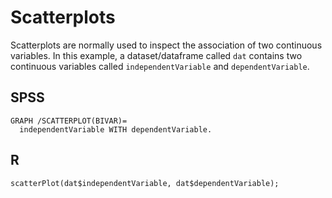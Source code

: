 # Scatterplots

Scatterplots are normally used to inspect the association of two continuous variables. In this example, a dataset/dataframe called `dat` contains two continuous variables called `independentVariable` and `dependentVariable`.

## SPSS

```
GRAPH /SCATTERPLOT(BIVAR)=
  independentVariable WITH dependentVariable.
```

## R

```
scatterPlot(dat$independentVariable, dat$dependentVariable);
```
